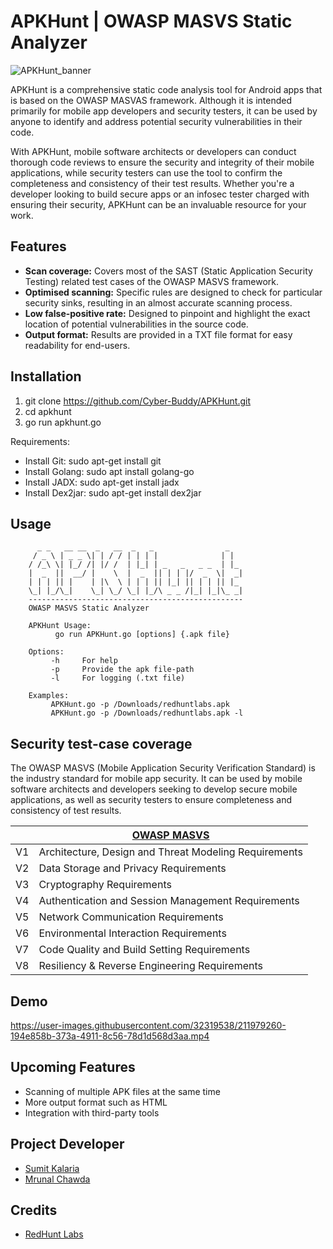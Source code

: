 # APKHunt | OWASP MASVS Static Analyzer 
![APKHunt_banner](https://user-images.githubusercontent.com/122369607/211795797-2687c4f6-a1b1-4636-824e-9ba5e081967a.png)

APKHunt is a comprehensive static code analysis tool for Android apps that is based on the OWASP MASVAS framework. Although it is intended primarily for mobile app developers and security testers, it can be used by anyone to identify and address potential security vulnerabilities in their code.

With APKHunt, mobile software architects or developers can conduct thorough code reviews to ensure the security and integrity of their mobile applications, while security testers can use the tool to confirm the completeness and consistency of their test results. Whether you're a developer looking to build secure apps or an infosec tester charged with ensuring their security, APKHunt can be an invaluable resource for your work.

## Features 
- **Scan coverage:** Covers most of the SAST (Static Application Security Testing) related test cases of the OWASP MASVS framework.
- **Optimised scanning:** Specific rules are designed to check for particular security sinks, resulting in an almost accurate scanning process.
- **Low false-positive rate:** Designed to pinpoint and highlight the exact location of potential vulnerabilities in the source code.
- **Output format:** Results are provided in a TXT file format for easy readability for end-users.

## Installation
   1. git clone https://github.com/Cyber-Buddy/APKHunt.git 
   2. cd apkhunt
   3. go run apkhunt.go 
  
   Requirements:
- Install Git: sudo apt-get install git
- Install Golang: sudo apt install golang-go
- Install JADX: sudo apt-get install jadx
- Install Dex2jar: sudo apt-get install dex2jar

## Usage
          _ _   __ __  _   __  _   _                _   
         / _ \ | _ _ \| | / / | | | |              | |  
        / /_\ \| |_/ /| |/ /  | |_| | _   _   _ _  | |_ 
        |  _  ||  __/ |    \  |  _  || | | |/  _  \|  _|                                                                                     
        | | | || |    | |\  \ | | | || |_| || | | || |_                                                                                      
        \_| |_/\_|    \_| \_/ \_| |_/\ _ _ /|_| |_|\_ _|                                                                                     
        ------------------------------------------------                                                                                     
        OWASP MASVS Static Analyzer  
    
        APKHunt Usage:                                                                                                                       
              go run APKHunt.go [options] {.apk file}                                                                                        
    
        Options:                                                                                                                             
             -h     For help                                                                                                                 
             -p     Provide the apk file-path
             -l     For logging (.txt file)
    
        Examples:                                                                                                                            
             APKHunt.go -p /Downloads/redhuntlabs.apk                                                                                        
             APKHunt.go -p /Downloads/redhuntlabs.apk -l


## Security test-case coverage
The OWASP MASVS (Mobile Application Security Verification Standard) is the industry standard for mobile app security. It can be used by mobile software architects and developers seeking to develop secure mobile applications, as well as security testers to ensure completeness and consistency of test results.

|    |  [OWASP MASVS](https://mobile-security.gitbook.io/masvs/) |  
|----------|----------|  
|  V1  | Architecture, Design and Threat Modeling Requirements |  
|  V2  | Data Storage and Privacy Requirements |  
|  V3  | Cryptography Requirements |  
|  V4  | Authentication and Session Management Requirements |  
|  V5  | Network Communication Requirements |  
|  V6  | Environmental Interaction Requirements |  
|  V7  | Code Quality and Build Setting Requirements |  
|  V8  | Resiliency & Reverse Engineering Requirements |

## Demo

https://user-images.githubusercontent.com/32319538/211979260-194e858b-373a-4911-8c56-78d1d568d3aa.mp4

## Upcoming Features
- Scanning of multiple APK files at the same time
- More output format such as HTML
- Integration with third-party tools

## Project Developer
 - [Sumit Kalaria](https://github.com/0xMagn3t0)
 - [Mrunal Chawda](https://github.com/chawdamrunal)

## Credits 
- [RedHunt Labs](https://redhuntlabs.com)
